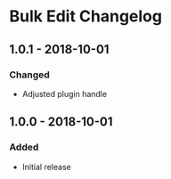 # Bulk Edit Changelog

## 1.0.1 - 2018-10-01
### Changed
- Adjusted plugin handle
## 1.0.0 - 2018-10-01
### Added
- Initial release
